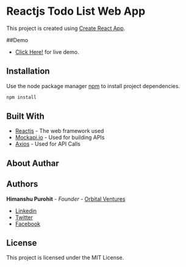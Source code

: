 # Reactjs Todo List Web App
This project is created using [Create React App](https://github.com/facebook/create-react-app).

##Demo
* [Click Here!](https://reactjs-todolist-app.netlify.com/) for live demo.

## Installation

Use the node package manager [npm](#) to install project dependencies.

```bash
npm install
```

## Built With

* [Reactjs](https://reactjs.org/) - The web framework used
* [Mockapi.io](https://www.mockapi.io/) - Used for building APIs
* [Axios](https://github.com/axios) - Used for API Calls

## About Authar

## Authors

**Himanshu Purohit** - *Founder* - [Orbital Ventures](https://www.orbitalinnovation.com/)
* [Linkedin](https://www.linkedin.com/in/himanshu-purohit-b127656a/)
* [Twitter](https://twitter.com/HimanshuP_12)
* [Facebook](https://www.facebook.com/hp1203)

## License

This project is licensed under the MIT License.
